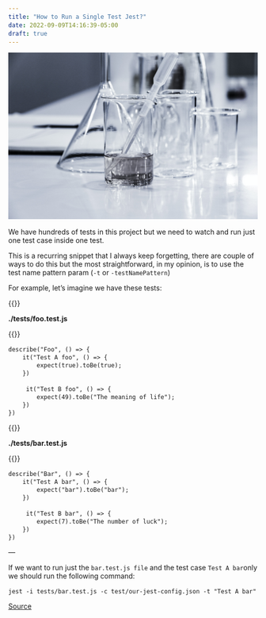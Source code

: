 ```yaml
---
title: "How to Run a Single Test Jest?"
date: 2022-09-09T14:16:39-05:00
draft: true
---
```


![Alt text](hero.jpg "Image by https://unsplash.com/es/fotos/lQGJCMY5qcM")


We have hundreds of tests in this project but we need to watch and run just one test case inside one test.

This is a recurring snippet that I always keep forgetting, there are couple of ways to do this but the most straightforward, in my opinion, is to use the test name pattern param (```-t``` or ```-testNamePattern```)

For example, let’s imagine we have these tests:

{{<alert >}}

**./tests/foo.test.js**

{{</alert >}}

```
describe("Foo", () => {
    it("Test A foo", () => {
        expect(true).toBe(true);
    })

     it("Test B foo", () => {
        expect(49).toBe("The meaning of life");
    })
})
```

{{<alert >}}

**./tests/bar.test.js**

{{</alert >}}

```
describe("Bar", () => {
    it("Test A bar", () => {
        expect("bar").toBe("bar");
    })

     it("Test B bar", () => {
        expect(7).toBe("The number of luck");
    })
})
```

—

If we want to run just the ```bar.test.js file``` and the test case ```Test A bar```only we should run the following command:

```
jest -i tests/bar.test.js -c test/our-jest-config.json -t "Test A bar"

```

[Source](https://stackoverflow.com/a/69101127)
